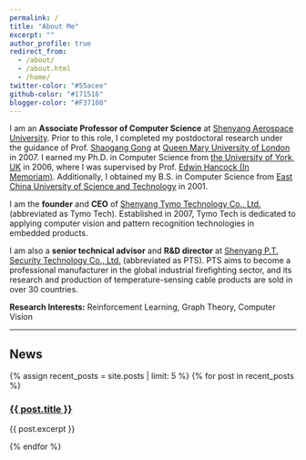 ```yaml
---
permalink: /
title: "About Me"
excerpt: ""
author_profile: true
redirect_from: 
  - /about/
  - /about.html
  - /home/
twitter-color: "#55acee"
github-color: "#171516"
blogger-color: "#F37100"
---
```


I am an **Associate Professor of Computer Science** at [Shenyang Aerospace University](https://www.sau.edu.cn/). Prior to this role, I completed my postdoctoral research under the guidance of Prof. [Shaogang Gong](https://www.eecs.qmul.ac.uk/~sgg/) at [Queen Mary University of London](https://www.qmul.ac.uk) in 2007. I earned my Ph.D. in Computer Science from [the University of York, UK](https://www.cs.york.ac.uk/) in 2006, where I was supervised by Prof. [Edwin Hancock (In Memoriam)](https://scholar.google.com/citations?user=EjDU2ncAAAAJ&hl=en). Additionally, I obtained my B.S. in Computer Science from [East China University of Science and Technology](http://www.ecust.edu.cn/) in 2001.  

I am the **founder** and **CEO** of [Shenyang Tymo Technology Co., Ltd.](https://www.tymo.cn) (abbreviated as Tymo Tech). Established in 2007, Tymo Tech is dedicated to applying computer vision and pattern recognition technologies in embedded products.  

<!-- This is a comment: Over the past decade, we have developed several products, including a crowd flow statistical system, a video perimeter system, image-based fire detectors, and light-section smoke detectors, which are widely used in firefighting, public safety, and transportation. -->  

I am also a **senior technical advisor** and **R&D director** at [Shenyang P.T. Security Technology Co., Ltd.](http://www.ptstec.cn) (abbreviated as PTS). PTS aims to become a professional manufacturer in the global industrial firefighting sector, and its research and production of temperature-sensing cable products are sold in over 30 countries.  

**Research Interests:** Reinforcement Learning, Graph Theory, Computer Vision  


 ---
<section id="News">  
    <h2>News</h2>  
    <div class="blog-posts">  
        {% assign recent_posts = site.posts | limit: 5 %}  <!-- Get the last 5 posts -->  
        {% for post in recent_posts %}  
            <article>  
                <h3><a href="{{ post.url }}">{{ post.title }}</a></h3>  
                <p>{{ post.excerpt }}</p>  <!-- Display the post excerpt -->  
            </article>  
        {% endfor %}  
    </div>  
</section>